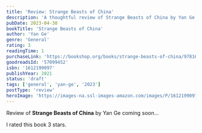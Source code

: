 ```yaml
---
title: 'Review: Strange Beasts of China'
description: 'A thoughtful review of Strange Beasts of China by Yan Ge'
pubDate: 2023-04-30
bookTitle: 'Strange Beasts of China'
author: 'Yan Ge'
genre: 'General'
rating: 3
readingTime: 1
purchaseLink: 'https://bookshop.org/books/strange-beasts-of-china/9781612199092'
goodreadsId: '57099452'
isbn: '1612199097'
publishYear: 2021
status: 'draft'
tags: ['general', 'yan-ge', '2023']
postType: 'review'
heroImage: 'https://images-na.ssl-images-amazon.com/images/P/1612199097.01.L.jpg'
---
```


Review of **Strange Beasts of China** by Yan Ge coming soon...

I rated this book 3 stars.